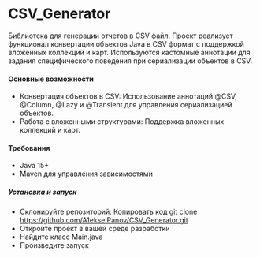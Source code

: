 # CSV_Generator
Библиотека для генерации отчетов в CSV файл.
Проект реализует функционал конвертации объектов Java в CSV формат с поддержкой вложенных коллекций и карт. Используются кастомные аннотации для задания специфического поведения при сериализации объектов в CSV.

#### Основные возможности
- Конвертация объектов в CSV:
Использование аннотаций @CSV, @Column, @Lazy и @Transient для управления сериализацией объектов.
- Работа с вложенными структурами: Поддержка вложенных коллекций и карт.

#### Требования
- Java 15+
- Maven для управления зависимостями

##### Установка и запуск
- Склонируйте репозиторий:
Копировать код
git clone https://github.com/A1ekseiPanov/CSV_Generator.git
- Откройте проект в вашей среде разработки
- Найдите класс Main.java
- Произведите запуск